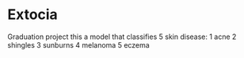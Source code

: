 # Extocia
Graduation project
this a model that classifies 5 skin disease:
1 acne 
2 shingles
3 sunburns
4 melanoma
5 eczema
